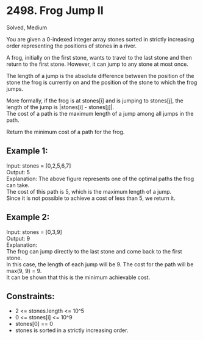 # 2498. Frog Jump II
Solved, Medium

You are given a 0-indexed integer array stones sorted in strictly increasing order representing the positions of stones in a river.  

A frog, initially on the first stone, wants to travel to the last stone and then return to the first stone. However, it can jump to any stone at most once.  

The length of a jump is the absolute difference between the position of the stone the frog is currently on and the position of the stone to which the frog jumps.  

More formally, if the frog is at stones[i] and is jumping to stones[j], the length of the jump is |stones[i] - stones[j]|.  
The cost of a path is the maximum length of a jump among all jumps in the path.  

Return the minimum cost of a path for the frog.  

 

Example 1:
---
Input: stones = [0,2,5,6,7]  
Output: 5  
Explanation: The above figure represents one of the optimal paths the frog can take.  
The cost of this path is 5, which is the maximum length of a jump.  
Since it is not possible to achieve a cost of less than 5, we return it.  

Example 2:
---
Input: stones = [0,3,9]  
Output: 9  
Explanation:   
The frog can jump directly to the last stone and come back to the first stone.   
In this case, the length of each jump will be 9. The cost for the path will be max(9, 9) = 9.  
It can be shown that this is the minimum achievable cost.  
 

Constraints:
---
- 2 <= stones.length <= 10^5
- 0 <= stones[i] <= 10^9
- stones[0] == 0
- stones is sorted in a strictly increasing order.
